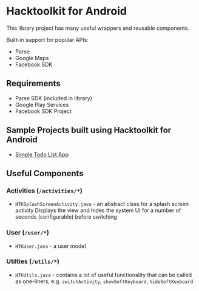 Hacktoolkit for Android
=======================

This library project has many useful wrappers and reusable components.

Built-in support for popular APIs:
* Parse
* Google Maps
* Facebook SDK

## Requirements

* Parse SDK (included in library)
* Google Play Services
* Facebook SDK Project

## Sample Projects built using Hacktoolkit for Android

* [Simple Todo List App](https://github.com/hacktoolkit/htk-android-SimpleTodo)

## Useful Components

### Activities (`/activities/*`)

* `HTKSplashScreenActivity.java` - an abstract class for a splash screen activity
  Displays the view and hides the system UI for a number of seconds (configurable) before switching

### User (`/user/*`)

* `HTKUser.java` - a user model

### Utilties (`/utils/*`)

* `HTKUtils.java` - contains a lot of useful functionality that can be called as one-liners,
  e.g. `switchActivity`, `showSoftKeyboard`, `hideSoftKeyboard`

